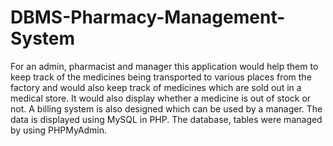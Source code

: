 # DBMS-Pharmacy-Management-System
For an admin, pharmacist and manager this application would help them to keep track of the medicines being transported to various places from the factory and would also keep track of medicines which are sold out in a medical store. It would also display whether a medicine is out of stock or not. A billing system is also designed which can be used by a manager. The data is displayed using MySQL in PHP. The database, tables were managed by using PHPMyAdmin. 
